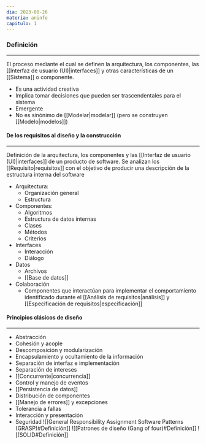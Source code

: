 ```yaml
---
dia: 2023-08-26
materia: aninfo
capitulo: 1
---
```

### Definición
---
El proceso mediante el cual se definen la arquitectura, los componentes, las [[Interfaz de usuario (UI)|interfaces]] y otras características de un [[Sistema]] o componente.
* Es una actividad creativa
* Implica tomar decisiones que pueden ser trascendentales para el sistema
* Emergente
* No es sinónimo de [[Modelar|modelar]] (pero se construyen [[Modelo|modelos]])

#### De los requisitos al diseño y la construcción
---
Definición de la arquitectura, los componentes y las [[Interfaz de usuario (UI)|interfaces]] de un producto de software. Se analizan los [[Requisito|requisitos]] con el objetivo de producir una descripción de la estructura interna del software

* Arquitectura: 
	* Organización general
	* Estructura
* Componentes:
	* Algoritmos
	* Estructura de datos internas
	* Clases
	* Métodos
	* Criterios
* Interfaces
	* Interacción
	* Diálogo
* Datos
	* Archivos
	* [[Base de datos]]
* Colaboración
	* Componentes que interactúan para implementar el comportamiento identificado durante el [[Análisis de requisitos|análisis]] y [[Especificación de requisitos|especificación]]

#### Principios clásicos de diseño
---
* Abstracción
* Cohesión y acople
* Descomposición y modularización
* Encapsulamiento y ocultamiento de la información
* Separación de interfaz e implementación
* Separación de intereses
* [[Concurrente|concurrencia]]
* Control y manejo de eventos
* [[Persistencia de datos]]
* Distribución de componentes
* [[Manejo de errores]] y excepciones
* Tolerancia a fallas
* Interacción y presentación
* Seguridad
![[General Responsibility Assignment Software Patterns (GRASP)#Definición]]
![[Patrones de diseño (Gang of four)#Definición]]
![[SOLID#Definición]]